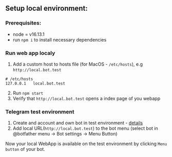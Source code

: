 ## Setup local environment:
### Prerequisites:
* node = v16.13.1
* run `npm i` to install necessary dependencies

### Run web app localy
1. Add a custom host to hosts file (for MacOS - `/etc/hosts`), e.g `http://local.bot.test`

```
# /etc/hosts
127.0.0.1   local.bot.test
```
2. Run `npm start`
3. Verify that `http://local.bot.test` opens a index page of you webapp

### Telegram test environment
1. Create and account and own bot in test environment - [details](https://core.telegram.org/bots/webapps#using-bots-in-the-test-environment)
2. Add local URL(`http://local.bot.test`) to the bot menu
(select bot in @botfather menu -> Bot settings -> Menu Button)

Now your local WebApp is available on the test environment by clicking `Menu button` of your bot.
